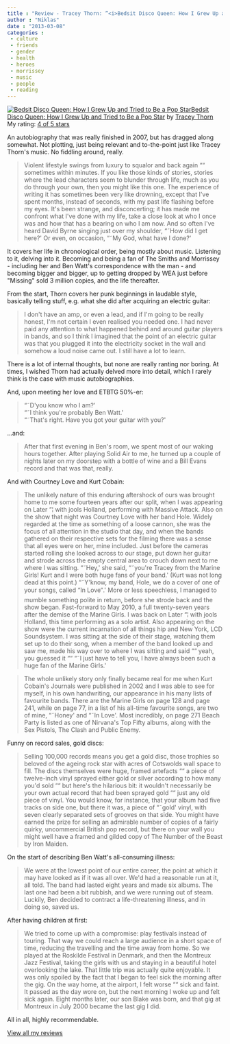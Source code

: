 ```yaml
---
title : "Review - Tracey Thorn: ”<i>Bedsit Disco Queen: How I Grew Up and Tried to Be a Pop Star</i>”"
author : "Niklas"
date : "2013-03-08"
categories : 
 - culture
 - friends
 - gender
 - health
 - heroes
 - morrissey
 - music
 - people
 - reading
---
```


[![Bedsit Disco Queen: How I Grew Up and Tried to Be a Pop Star](http://d.gr-assets.com/books/1356044563m/16128925.jpg)](http://www.goodreads.com/book/show/16128925-bedsit-disco-queen)[Bedsit Disco Queen: How I Grew Up and Tried to Be a Pop Star](http://www.goodreads.com/book/show/16128925-bedsit-disco-queen) by [Tracey Thorn](http://www.goodreads.com/author/show/6572281.Tracey_Thorn)  
My rating: [4 of 5 stars](http://www.goodreads.com/review/show/546867799)  
  
An autobiography that was really finished in 2007, but has dragged along somewhat. Not plotting, just being relevant and to-the-point just like Tracey Thorn's music. No fiddling around, really.  
  

> Violent lifestyle swings from luxury to squalor and back again ““ sometimes within minutes. If you like those kinds of stories, stories where the lead characters seem to blunder through life, much as you do through your own, then you might like this one. The experience of writing it has sometimes been very like drowning, except that I've spent months, instead of seconds, with my past life flashing before my eyes. It's been strange, and disconcerting; it has made me confront what I've done with my life, take a close look at who I once was and how that has a bearing on who I am now. And so often I've heard David Byrne singing just over my shoulder, “˜How did I get here?' Or even, on occasion, “˜My God, what have I done?'

  
  
It covers her life in chronological order, being mostly about music. Listening to it, delving into it. Becoming and being a fan of The Smiths and Morrissey - including her and Ben Watt's correspondence with the man - and becoming bigger and bigger, up to getting dropped by WEA just before "Missing" sold 3 million copies, and the life thereafter.  
  
From the start, Thorn covers her punk beginnings in laudable style, basically telling stuff, e.g. what she did after acquiring an electric guitar:  
  

> I don't have an amp, or even a lead, and if I'm going to be really honest, I'm not certain I even realised you needed one. I had never paid any attention to what happened behind and around guitar players in bands, and so I think I imagined that the point of an electric guitar was that you plugged it into the electricity socket in the wall and somehow a loud noise came out. I still have a lot to learn.

  
  
There is a lot of internal thoughts, but none are really ranting nor boring. At times, I wished Thorn had actually delved more into detail, which I rarely think is the case with music autobiographies.  
  
And, upon meeting her love and ETBTG 50%-er:  
  

> “˜D'you know who I am?'  
> “˜I think you're probably Ben Watt.'  
> “˜That's right. Have you got your guitar with you?'

  
  
...and:  
  

> After that first evening in Ben's room, we spent most of our waking hours together. After playing Solid Air to me, he turned up a couple of nights later on my doorstep with a bottle of wine and a Bill Evans record and that was that, really.

  
  
And with Courtney Love and Kurt Cobain:  
  

> The unlikely nature of this enduring aftershock of ours was brought home to me some fourteen years after our split, when I was appearing on Later “¦ with jools Holland, performing with Massive Attack. Also on the show that night was Courtney Love with her band Hole. Widely regarded at the time as something of a loose cannon, she was the focus of all attention in the studio that day, and when the bands gathered on their respective sets for the filming there was a sense that all eyes were on her, mine included. Just before the cameras started rolling she looked across to our stage, put down her guitar and strode across the empty central area to crouch down next to me where I was sitting. “˜Hey,' she said, “˜you're Tracey from the Marine Girls! Kurt and I were both huge fans of your band.' (Kurt was not long dead at this point.) “˜Y'know, my band, Hole, we do a cover of one of your songs, called “In Love“.' More or less speechless, I managed to mumble something polite in return, before she strode back and the show began. Fast-forward to May 2010, a full twenty-seven years after the demise of the Marine Girls. I was back on Later “¦ with jools Holland, this time performing as a solo artist. Also appearing on the show were the current incarnation of all things hip and New York, LCD Soundsystem. I was sitting at the side of their stage, watching them set up to do their song, when a member of the band looked up and saw me, made his way over to where I was sitting and said ““ yeah, you guessed it ““ “˜I just have to tell you, I have always been such a huge fan of the Marine Girls.'

  
  

> The whole unlikely story only finally became real for me when Kurt Cobain's Journals were published in 2002 and I was able to see for myself, in his own handwriting, our appearance in his many lists of favourite bands. There are the Marine Girls on page 128 and page 241, while on page 77, in a list of his all-time favourite songs, are two of mine, “˜Honey' and “˜In Love'. Most incredibly, on page 271 Beach Party is listed as one of Nirvana's Top Fifty albums, along with the Sex Pistols, The Clash and Public Enemy.

  
  
Funny on record sales, gold discs:  
  

> Selling 100,000 records means you get a gold disc, those trophies so beloved of the ageing rock star with acres of Cotswolds wall space to fill. The discs themselves were huge, framed artefacts ““ a piece of twelve-inch vinyl sprayed either gold or silver according to how many you'd sold ““ but here's the hilarious bit: it wouldn't necessarily be your own actual record that had been sprayed gold ““ just any old piece of vinyl. You would know, for instance, that your album had five tracks on side one, but there it was, a piece of “˜gold' vinyl, with seven clearly separated sets of grooves on that side. You might have earned the prize for selling an admirable number of copies of a fairly quirky, uncommercial British pop record, but there on your wall you might well have a framed and gilded copy of The Number of the Beast by Iron Maiden.

  
  
On the start of describing Ben Watt's all-consuming illness:  
  

> We were at the lowest point of our entire career, the point at which it may have looked as if it was all over. We'd had a reasonable run at it, all told. The band had lasted eight years and made six albums. The last one had been a bit rubbish, and we were running out of steam. Luckily, Ben decided to contract a life-threatening illness, and in doing so, saved us.

  
  
After having children at first:  
  

> We tried to come up with a compromise: play festivals instead of touring. That way we could reach a large audience in a short space of time, reducing the travelling and the time away from home. So we played at the Roskilde Festival in Denmark, and then the Montreux Jazz Festival, taking the girls with us and staying in a beautiful hotel overlooking the lake. That little trip was actually quite enjoyable. It was only spoiled by the fact that I began to feel sick the morning after the gig. On the way home, at the airport, I felt worse ““ sick and faint. It passed as the day wore on, but the next morning I woke up and felt sick again. Eight months later, our son Blake was born, and that gig at Montreux in July 2000 became the last gig I did.

  
  
All in all, highly recommendable.  
  
[View all my reviews](http://www.goodreads.com/review/list/2106358-niklas-pivic)
